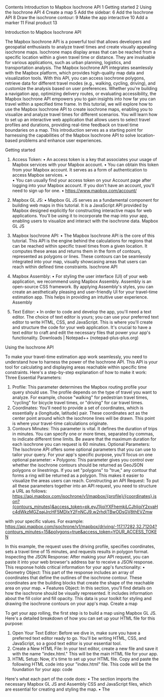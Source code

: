 Contents
Introduction to Mapbox Isochrone API	1
Getting started	2
Using the Isochrone API	4
Create a map	5
Add the sidebar:	6
Add the Isochrone API	8
Draw the isochrone contour:	9
Make the app interactive	10
Add a marker	11
Final product	13













Introduction to Mapbox Isochrone API

The Mapbox Isochrone API is a powerful tool that allows developers and geospatial enthusiasts to analyze travel times and create visually appealing isochrone maps. Isochrone maps display areas that can be reached from a specific location within a given travel time or distance. They are invaluable for various applications, such as urban planning, logistics, and transportation analysis.
The Mapbox Isochrone API integrates seamlessly with the Mapbox platform, which provides high-quality map data and visualization tools. With this API, you can access isochrone polygons, retrieve data for different travel modes (e.g., walking, cycling, driving), and customize the analysis based on user preferences. Whether you're building a navigation app, optimizing delivery routes, or evaluating accessibility, the Mapbox Isochrone API empowers you to gain insights into how far you can travel within a specified time frame.
In this tutorial, we will explore how to use the Mapbox Isochrone API to create isochrone maps, enabling you to visualize and analyze travel times for different scenarios. You will learn how to set up an interactive web application that allows users to select travel profiles and durations, providing real-time feedback on travel time boundaries on a map. This introduction serves as a starting point for harnessing the capabilities of the Mapbox Isochrone API to solve location-based problems and enhance user experiences.

Getting started


1.	Access Token:
•	An access token is a key that associates your usage of Mapbox services with your Mapbox account.
•	You can obtain this token from your Mapbox account. It serves as a form of authentication to access Mapbox services.
•	
•	You can usually find your access token on your Account page after logging into your Mapbox account. If you don't have an account, you'll need to sign up for one.
•	https://www.mapbox.com/account/

2. Mapbox GL JS:
•	Mapbox GL JS serves as a fundamental component for building web maps in this tutorial. It is a JavaScript API provided by Mapbox designed explicitly for constructing interactive maps for web applications. You'll be using it to incorporate the map into your app, enabling users to visualize and interact with the isochrone data. Mapbox GL JS
3. Mapbox Isochrone API:
•	The Mapbox Isochrone API is the core of this tutorial. This API is the engine behind the calculations for regions that can be reached within specific travel times from a given location. It computes these areas and returns them in the form of contours, represented as polygons or lines. These contours can be seamlessly integrated into your map, visually showcasing areas that users can reach within defined time constraints. Isochrone API
4. Mapbox Assembly:
•	For styling the user interface (UI) of your web application, we recommend using Mapbox Assembly. Assembly is an open-source CSS framework. By applying Assembly's styles, you can create an aesthetically pleasing and user-friendly UI for your travel-time estimation app. This helps in providing an intuitive user experience. Assembly 
5. Text Editor:
•	In order to code and develop the app, you'll need a text editor. The choice of text editor is yours; you can use your preferred text editor to write HTML, CSS, and JavaScript. This is where you'll create and structure the code for your web application. It's crucial to have a text editor to craft and edit the necessary files that power your app's functionality. Downloads | Notepad++ (notepad-plus-plus.org)

Using the Isochrone API

To make your travel-time estimation app work seamlessly, you need to understand how to harness the power of the Isochrone API. This API is your tool for calculating and displaying areas reachable within specific time constraints. Here's a step-by-step explanation of how to make it work:
Three Essential Parameters:
1.	Profile: This parameter determines the Mapbox routing profile your query should use. The profile depends on the type of travel you want to analyze. For example, choose "walking" for pedestrian travel times, "cycling" for bicycle travel times, or "driving" for car travel times.
2.	Coordinates: You'll need to provide a set of coordinates, which is essentially a {longitude, latitude} pair. These coordinates act as the center point around which the isochrone lines will be drawn. This point is where your travel-time calculations originate.
3.	Contours Minutes: This parameter is vital. It defines the duration of trips in minutes. You can specify one or more times, separated by commas, to indicate different time limits. Be aware that the maximum duration for each isochrone you can request is 60 minutes.
Optional Parameters:
The Isochrone API offers some optional parameters that you can use to tailor your query. For your app's specific purpose, you'll focus on one optional parameter:
•	Polygons: This parameter gives you control over whether the isochrone contours should be returned as GeoJSON polygons or linestrings. If you set "polygons" to "true," any contour that forms a ring will be returned as a polygon. This makes it easier to visualize the areas users can reach.
Constructing an API Request:
To put all these parameters together into an API request, you need to structure a URL as follows:
https://api.mapbox.com/isochrone/v1/mapbox/{profile}/{coordinates}.json?{contours_minutes}&access_token=pk.eyJ1IjoiYXFhemkiLCJhIjoiY2xvaHc4dWkzMGZqajJrcHF5MDlxY2FnNCJ9.w2rhdjTBwODsGV8thEVZmw

with your specific values. For example:
https://api.mapbox.com/isochrone/v1/mapbox/driving/-117.17282,32.71204?contours_minutes=15&polygons=true&access_token=YOUR_ACCESS_TOKEN

In this example, the request uses the driving profile, specifies coordinates, sets a travel time of 15 minutes, and requests results in polygon format.
Inspecting the JSON Response:
After making your API request, you can paste it into your web browser's address bar to receive a JSON response. This response holds critical information for your app's functionality:
•	Geometry Object: This part of the response includes an array of coordinates that define the outlines of the isochrone contour. These coordinates are the building blocks that create the shape of the reachable area on your map.
•	Features Object: In this section, you'll find details on how the isochrone should be visually represented. It includes information about the fill color and fill opacity. This data is your toolkit for styling and drawing the isochrone contours on your app's map.
Create a map

To get your app rolling, the first step is to build a map using Mapbox GL JS. Here's a detailed breakdown of how you can set up your HTML file for this purpose:
1. Open Your Text Editor:
Before we dive in, make sure you have a preferred text editor ready to go. You'll be writing HTML, CSS, and JavaScript, so a good text editor is your essential tool.
2. Create a New HTML File:
In your text editor, create a new file and save it with the name "index.html." This will be the main HTML file for your app.
3. HTML Setup:
Now, it's time to set up your HTML file. Copy and paste the following HTML code into your "index.html" file. This code will be the foundation for your app:
code

Here's what each part of the code does:
•	The <head> section imports the necessary Mapbox GL JS and Assembly CSS and JavaScript files, which are essential for creating and styling the map.
•	The <style> section provides some basic CSS for styling the page. It ensures the map takes up the entire width and height of the page without margins or padding.
•	Inside the <body> section, there is a <div> element with the ID "map." This is where the map will be displayed.
•	The <script> section initializes the map. Make sure to replace 'YOUR_MAPBOX_ACCESS_TOKEN' with your actual Mapbox access token.
4: Save and View the Map
•	Save your changes in the text editor.
•	Open the "index.html" file in your web browser.
You should see a rendered map centered on the Mapbox  in Chicago. This is your basic map created with Mapbox GL JS.
 

Add the sidebar:
To enhance the functionality of your web app, you should now implement a sidebar that allows users to select their transportation preferences and the desired time duration. This sidebar will be designed using HTML and CSS, with a focus on Assembly classes for styling.
1.	Add a New Div Element in the HTML Body: Within the <body> section of your HTML document, insert a new <div> element. This <div> will serve as the container for your app's options and will be styled using Assembly classes for a consistent and appealing appearance.
Here, we use the absolute, fl, my24, mx24, py24, px24, bg-gray-faint, and round Assembly classes to control the positioning, margin, padding, background color, and border radius of the container.
Create the Sidebar Content:
Inside the newly created <div>, you can add the content for your sidebar. The content will consist of two sections: one for selecting a travel mode and another for choosing a maximum duration.
Code:
1.	This code creates a sidebar with options for users to select their preferred mode of transportation (walking, cycling, or driving) and the maximum duration (10, 20, or 30 minutes). The Assembly classes are applied to style these elements.
2.	Styling Using Assembly: The Assembly classes applied in this code snippet provide CSS styling for various elements within the sidebar. These classes control attributes such as positioning, padding, margin, background color, and border radius, resulting in a visually appealing and consistent design. It's worth noting that you can also use your preferred CSS framework or plain CSS for styling if Assembly is not your choice.
3.	Testing the Sidebar: After implementing this code, save your work and refresh the web page. You should now see the sidebar displayed on the left side of your web app. It will look visually pleasing due to the styling applied with Assembly classes. However, at this stage, clicking the buttons won't trigger any actions.

 

Add the Isochrone API

Create a Function for Isochrone API Integration: To connect with the Isochrone API and retrieve data, you need to create a JavaScript function. You can name this function getIso. This function will construct the query string and utilize the fetch method to make an API call. Add the following code to your JavaScript file, preferably after the map constant that you previously used to initialize the map: paste the code inside body and in your JavaScript part  <script>code</script>.
Code:
1.	Here's what each part of this code does:
•	The constants urlBase, lon, lat, profile, and minutes are set. urlBase is the base URL for the Isochrone API, while lon and lat represent the coordinates of the location you want to analyze. profile sets the default routing profile (e.g., cycling), and minutes sets the default duration (e.g., 10 minutes).
•	The getIso function is created as an async function. It constructs the query URL and uses the fetch method to make a GET request to the Isochrone API. It includes the specified parameters and the Mapbox access token.
•	The API response is obtained and parsed using await query.json().
•	The data is logged to the console using console.log() for examination.
2.	Testing: At this stage, you haven't set up the layers necessary to visualize the isochrone contours on the map. As a result, when you refresh your web page and open the browser's developer tools panel, you will see the Isochrone API response object printed in the console. This allows you to inspect the data returned by the API, and it serves as a useful step for testing and debugging.
 

Draw the isochrone contour:
To draw the isochrone contour on your map, you'll need to make some changes to your JavaScript code and set up a source and a layer. Here are the detailed steps to accomplish this:
1.	Understand the Goal: In the previous step, you successfully made an API call and displayed the response in the console. However, for your web app, the objective is to visually represent the isochrone contours on the map using Mapbox GL JS.
2.	Remove the getIso() Call: You no longer need the getIso() call that was used for testing purposes. You'll replace it with code that sets up the source and layer for the isochrone contours.
3.	Setting Up the Source and Layer: To draw the isochrone contours, you need to create a new source and a new layer in Mapbox GL JS. Here's how to do it: Add the Provided Code to Your JavaScript File: Inside body in your JavaScript file<script>code</script>
Code:
Code explained:
1.	map.on('load', () => { ... }); ensures that this code runs when the map has fully loaded.
2.	map.addSource('iso', { ... }); creates a source named 'iso'. This source is of type 'geojson' and starts with an empty FeatureCollection.
3.	map.addLayer({ ... }); adds a new layer named 'isoLayer' to the map. This layer uses the 'iso' source you just created. It's of type 'fill', which is used to represent the filled area of the isochrone contour. You can customize the fill color and opacity.
4.	getIso(); is called to make the API request and obtain the isochrone data.
4.	Set the Source Data: In your getIso function, replace the console.log(data) statement with the following code to set the 'iso' source's data to the data returned by the API query:
map.getSource('iso').setData(data); 
This line updates the 'iso' source with the isochrone data you received from the API.
5.	Save and Test: Save your changes in your JavaScript file and refresh your web page in the browser. When the page loads, an isochrone contour for the specified parameters (in this case, the cycling routing profile and a trip duration of 10 minutes) will be drawn on your map.
By following these steps, you will be able to visualize the isochrone contours on your map within your web application. Users can then interact with the application to explore different isochrone areas based on their transportation mode and time duration preferences.
 


Make the app interactive

To make your app interactive, you'll need to connect the buttons you created earlier to your JavaScript code. This will allow users to select different routing profiles and trip durations and see the updated results on the map. Here's a detailed explanation of the process:
1.	In your JavaScript code, add the following code at the bottom, just before the closing </script> tag:
Code
Here's what this code does:
•	It selects the HTML form element with the id "params," which contains the radio buttons for choosing the routing profile and trip duration.
•	It adds an event listener to the form, specifically listening for the "change" event.
2.	Inside the event listener function, it checks which button was clicked (either a profile or duration button) based on the event.target.name property.
3.	If a profile button is clicked, it updates the profile variable with the new value chosen by the user.
4.	If a duration button is clicked, it updates the minutes variable with the new value chosen by the user.
5.	After updating the parameters, it calls the getIso() function again. This function constructs a new API query with the updated parameters and redraws the isochrone contours on the map.
Now, when users click on different combinations of routing profiles and trip durations on your app, the event listener will capture their choices, update the parameters, and trigger the API query to display the corresponding isochrone contours on the map.
Make sure to save your changes and refresh the page in your browser. You can then click on different buttons to see the isochrone contour change according to the selected routing profile and trip duration. This makes your app interactive and user-friendly.
 

Add a marker

Adding a Marker:
As the final step, we will incorporate a marker into your map. This marker serves the purpose of emphasizing the center of your isochrone contour, making it more visually distinctive. For this example, we have chosen to position the marker at the coordinates corresponding to the Mapbox office in Washington, D.C.
Placing the Marker on the Map:
To display the marker on your map when it loads, you should incorporate the following code under the map.on('load') function:
// Create a marker with the correct lngLat object
  const marker = new mapboxgl.Marker({
    color: '#314ccd'
  }).setLngLat([lon, lat]).addTo(map);
 
This code sets up the marker at the specific coordinates you've defined. As a result, when you save your work and refresh the page, a blue marker will be visible at the designated coordinates.
 
Final product

You've successfully created an app that leverages the Mapbox Isochrone API to help users visualize travel options within specific time limits, whether they are walking, biking, or driving. This kind of application can be very useful for people to plan their journeys and understand the areas accessible within their desired timeframe.
Code


References:
•	Isochrone API: API docs. Mapbox. (n.d.). https://docs.mapbox.com/api/navigation/isochrone/ 
•	Isochrone Map Generator. Maptive. (2023, February 28). https://www.maptive.com/isochrone-map-generator/ 
•	What are isochrones? Mapbox. (n.d.-b). https://www.mapbox.com/insights/isochrones 
